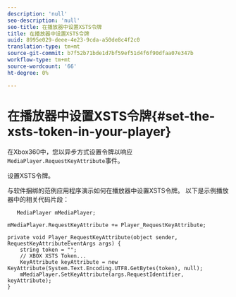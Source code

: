 ```yaml
---
description: 'null'
seo-description: 'null'
seo-title: 在播放器中设置XSTS令牌
title: 在播放器中设置XSTS令牌
uuid: 8995e029-deee-4e23-9cda-a50de8c4f2c0
translation-type: tm+mt
source-git-commit: b7f52b71bde1d7bf59ef51d4f6f90dfaa07e347b
workflow-type: tm+mt
source-wordcount: '66'
ht-degree: 0%

---
```



# 在播放器中设置XSTS令牌{#set-the-xsts-token-in-your-player}

在Xbox360中，您以异步方式设置令牌以响应`MediaPlayer.RequestKeyAttribute`事件。

设置XSTS令牌。

与软件捆绑的范例应用程序演示如何在播放器中设置XSTS令牌。 以下是示例播放器中的相关代码片段：

```
   MediaPlayer mMediaPlayer;  
 
mMediaPlayer.RequestKeyAttribute += Player_RequestKeyAttribute;  
 
private void Player_RequestKeyAttribute(object sender, RequestKeyAttributeEventArgs args) {  
    string token = "";  
    // XBOX XSTS Token...  
    KeyAttribute keyAttribute = new KeyAttribute(System.Text.Encoding.UTF8.GetBytes(token), null);  
    mMediaPlayer.SetKeyAttribute(args.RequestIdentifier, keyAttribute);  
} 
```

